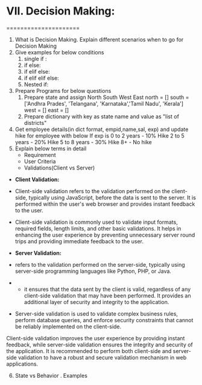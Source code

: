 # VII. Decision Making:
=====================
1. What is Decision Making. Explain different scenarios when to go for Decision Making
2. Give examples for below conditions
	1. single if : 
	2. if else:
	3. if elif else:
	4. if elif elif else:
	5. Nested if: 
3. Prepare Programs for below questions
	1. Prepare state and assign North South West East 
	    north = []
		south = ['Andhra Prades', 'Telangana', 'Karnataka','Tamil Nadu', 'Kerala']
		west = []
		east = []
	2. Prepare dictionary with key as state name and value as "list of districts"
4. Get employee details(in dict format, empid,name,sal, exp) and update hike for employee with below 
		If exp is 0 to 2 years - 10% Hike
				  2 to 5 years - 20% Hike
				  5 to 8 years - 30% Hike
				  8+           - No hike
5. Explain below terms in detail 
	- Requirement
	- User Criteria
	- Validations(Client vs Server)
 
 - **Client Validation:**
 - Client-side validation refers to the validation performed on the client-side, typically using JavaScript, before the data is sent to the server. It is performed within the user's web browser and provides instant feedback to the user. 
 - Client-side validation is commonly used to validate input formats, required fields, length limits, and other basic validations. It helps in enhancing the user experience by preventing unnecessary server round trips and providing immediate feedback to the user.


 - **Server Validation:**
 - refers to the validation performed on the server-side, typically using server-side programming languages like Python, PHP, or Java.
 -  - it ensures that the data sent by the client is valid, regardless of any client-side validation that may have been performed. It provides an additional layer of security and integrity to the application.
 - Server-side validation is used to validate complex business rules, perform database queries, and enforce security constraints that cannot be reliably implemented on the client-side.

Client-side validation improves the user experience by providing instant feedback, while server-side validation ensures the integrity and security of the application. It is recommended to perform both client-side and server-side validation to have a robust and secure validation mechanism in web applications.

6. State vs Behavior . Examples
